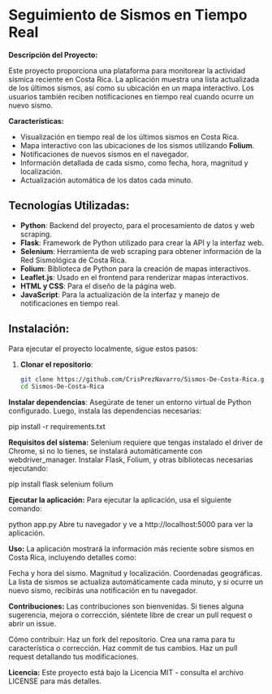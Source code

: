 # Seguimiento de Sismos en Tiempo Real

**Descripción del Proyecto:**

Este proyecto proporciona una plataforma para monitorear la actividad sísmica reciente en Costa Rica. La aplicación muestra una lista actualizada de los últimos sismos, 
así como su ubicación en un mapa interactivo. Los usuarios también reciben notificaciones en tiempo real cuando ocurre un nuevo sismo.

**Características:**
- Visualización en tiempo real de los últimos sismos en Costa Rica.
- Mapa interactivo con las ubicaciones de los sismos utilizando **Folium**.
- Notificaciones de nuevos sismos en el navegador.
- Información detallada de cada sismo, como fecha, hora, magnitud y localización.
- Actualización automática de los datos cada minuto.

## Tecnologías Utilizadas:
- **Python**: Backend del proyecto, para el procesamiento de datos y web scraping.
- **Flask**: Framework de Python utilizado para crear la API y la interfaz web.
- **Selenium**: Herramienta de web scraping para obtener información de la Red Sismológica de Costa Rica.
- **Folium**: Biblioteca de Python para la creación de mapas interactivos.
- **Leaflet.js**: Usado en el frontend para renderizar mapas interactivos.
- **HTML y CSS**: Para el diseño de la página web.
- **JavaScript**: Para la actualización de la interfaz y manejo de notificaciones en tiempo real.

## Instalación:

Para ejecutar el proyecto localmente, sigue estos pasos:

1. **Clonar el repositorio**:
   ```bash
   git clone https://github.com/CrisPrezNavarro/Sismos-De-Costa-Rica.git
   cd Sismos-De-Costa-Rica

**Instalar dependencias**: Asegúrate de tener un entorno virtual de Python configurado. Luego, instala las dependencias necesarias:

pip install -r requirements.txt

**Requisitos del sistema:**
Selenium requiere que tengas instalado el driver de Chrome, si no lo tienes, se instalará automáticamente con webdriver_manager.
Instalar Flask, Folium, y otras bibliotecas necesarias ejecutando:

pip install flask selenium folium

**Ejecutar la aplicación:** Para ejecutar la aplicación, usa el siguiente comando:

python app.py
Abre tu navegador y ve a http://localhost:5000 para ver la aplicación.

**Uso:**
La aplicación mostrará la información más reciente sobre sismos en Costa Rica, incluyendo detalles como:

Fecha y hora del sismo.
Magnitud y localización.
Coordenadas geográficas.
La lista de sismos se actualiza automáticamente cada minuto, y si ocurre un nuevo sismo, recibirás una notificación en tu navegador.

**Contribuciones:**
Las contribuciones son bienvenidas. Si tienes alguna sugerencia, mejora o corrección, siéntete libre de crear un pull request o abrir un issue.

Cómo contribuir:
Haz un fork del repositorio.
Crea una rama para tu característica o corrección.
Haz commit de tus cambios.
Haz un pull request detallando tus modificaciones.

**Licencia:**
Este proyecto está bajo la Licencia MIT - consulta el archivo LICENSE para más detalles.
